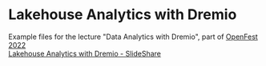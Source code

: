 # Lakehouse Analytics with Dremio
Example files for the lecture "Data Analytics with Dremio", part of [OpenFest 2022](https://www.openfest.org/2022/bg/full-schedule-bg/)  
[Lakehouse Analytics with Dremio - SlideShare](https://www.slideshare.net/DimitarMitov4/lakehouse-analytics-with-dremio-253614019)  
